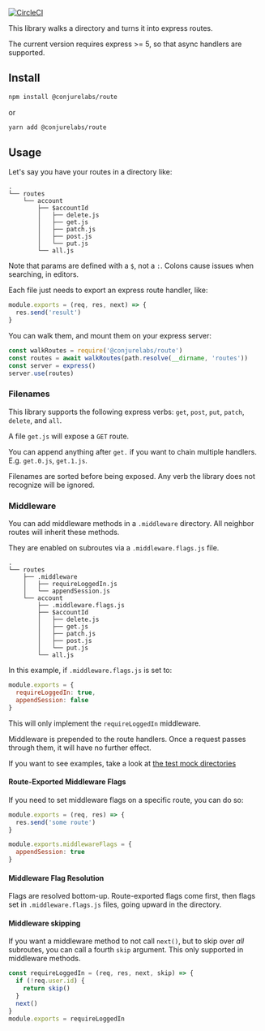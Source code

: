 [![CircleCI](https://circleci.com/gh/ConjureLabs/route/tree/master.svg?style=svg)](https://circleci.com/gh/ConjureLabs/route/tree/master)

This library walks a directory and turns it into express routes.

The current version requires express >= 5, so that async handlers are supported.

## Install

```sh
npm install @conjurelabs/route
```

or

```sh
yarn add @conjurelabs/route
```

## Usage

Let's say you have your routes in a directory like:

```
.
└── routes
    └── account
        ├── $accountId
        │   ├── delete.js
        │   ├── get.js
        │   ├── patch.js
        │   ├── post.js
        │   └── put.js
        └── all.js
```

Note that params are defined with a `$`, not a `:`. Colons cause issues when searching, in editors.

Each file just needs to export an express route handler, like:

```js
module.exports = (req, res, next) => {
  res.send('result')
}
```

You can walk them, and mount them on your express server:

```js
const walkRoutes = require('@conjurelabs/route')
const routes = await walkRoutes(path.resolve(__dirname, 'routes'))
const server = express()
server.use(routes)
```

### Filenames

This library supports the following express verbs: `get`, `post`, `put`, `patch`, `delete`, and `all`.

A file `get.js` will expose a `GET` route.

You can append anything after `get.` if you want to chain multiple handlers. E.g. `get.0.js`, `get.1.js`.

Filenames are sorted before being exposed. Any verb the library does not recognize will be ignored.

### Middleware

You can add middleware methods in a `.middleware` directory. All neighbor routes will inherit these methods.

They are enabled on subroutes via a `.middleware.flags.js` file.

```
.
└── routes
    ├── .middleware
    │   ├── requireLoggedIn.js
    │   └── appendSession.js
    └── account
        ├── .middleware.flags.js
        ├── $accountId
        │   ├── delete.js
        │   ├── get.js
        │   ├── patch.js
        │   ├── post.js
        │   └── put.js
        └── all.js
```

In this example, if `.middleware.flags.js` is set to:

```js
module.exports = {
  requireLoggedIn: true,
  appendSession: false
}
```

This will only implement the `requireLoggedIn` middleware.

Middleware is prepended to the route handlers. Once a request passes through them, it will have no further effect.

If you want to see examples, take a look at [the test mock directories](./test/mocks/)

#### Route-Exported Middleware Flags

If you need to set middleware flags on a specific route, you can do so:

```js
module.exports = (req, res) => {
  res.send('some route')
}

module.exports.middlewareFlags = {
  appendSession: true
}
```

#### Middleware Flag Resolution

Flags are resolved bottom-up. Route-exported flags come first, then flags set in `.middleware.flags.js` files, going upward in the directory.

#### Middleware skipping

If you want a middleware method to not call `next()`, but to skip over _all_ subroutes, you can call a fourth `skip` argument. This only supported in middleware methods.

```js
const requireLoggedIn = (req, res, next, skip) => {
  if (!req.user.id) {
    return skip()
  }
  next()
}
module.exports = requireLoggedIn
```
